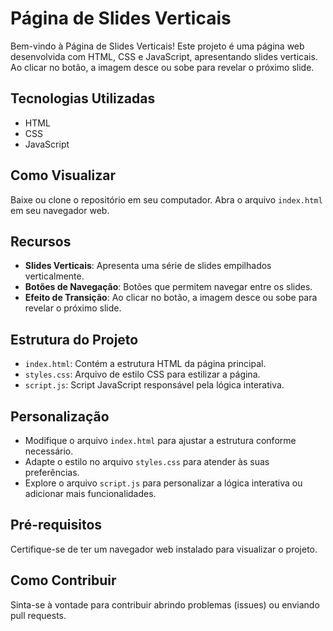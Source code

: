 # Página de Slides Verticais

Bem-vindo à Página de Slides Verticais! Este projeto é uma página web desenvolvida com HTML, CSS e JavaScript, apresentando slides verticais. Ao clicar no botão, a imagem desce ou sobe para revelar o próximo slide.

## Tecnologias Utilizadas

- HTML
- CSS
- JavaScript

## Como Visualizar

Baixe ou clone o repositório em seu computador.
Abra o arquivo `index.html` em seu navegador web.

## Recursos

- **Slides Verticais**: Apresenta uma série de slides empilhados verticalmente.
- **Botões de Navegação**: Botões que permitem navegar entre os slides.
- **Efeito de Transição**: Ao clicar no botão, a imagem desce ou sobe para revelar o próximo slide.

## Estrutura do Projeto

- `index.html`: Contém a estrutura HTML da página principal.
- `styles.css`: Arquivo de estilo CSS para estilizar a página.
- `script.js`: Script JavaScript responsável pela lógica interativa.

## Personalização

- Modifique o arquivo `index.html` para ajustar a estrutura conforme necessário.
- Adapte o estilo no arquivo `styles.css` para atender às suas preferências.
- Explore o arquivo `script.js` para personalizar a lógica interativa ou adicionar mais funcionalidades.

## Pré-requisitos

Certifique-se de ter um navegador web instalado para visualizar o projeto.

## Como Contribuir

Sinta-se à vontade para contribuir abrindo problemas (issues) ou enviando pull requests.